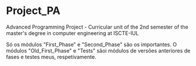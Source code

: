 # Project_PA
Advanced Programming Project - Curricular unit of the 2nd semester of the master's degree in computer engineering at ISCTE-IUL

Só os módulos "First_Phase" e "Second_Phase" são os importantes. 
O módulos "Old_First_Phase" e "Tests" sãoi módulos de versões anteriores de fases e testes meus, respetivamente.
